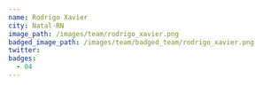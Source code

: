 ```yaml
---
name: Rodrigo Xavier
city: Natal-RN
image_path: /images/team/rodrigo_xavier.png
badged_image_path: /images/team/badged_team/rodrigo_xavier.png
twitter:
badges:
  - 04
---
```

